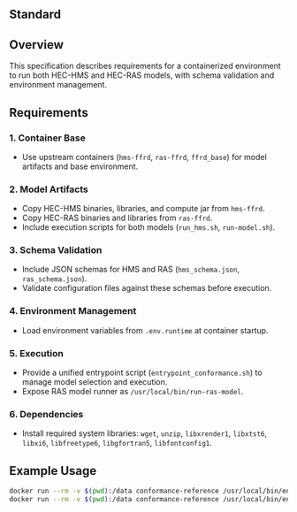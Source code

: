 ## Standard

## Overview
This specification describes requirements for a containerized environment to run both HEC-HMS and HEC-RAS models, with schema validation and environment management.

## Requirements

### 1. Container Base
- Use upstream containers (`hms-ffrd`, `ras-ffrd`, `ffrd_base`) for model artifacts and base environment.

### 2. Model Artifacts
- Copy HEC-HMS binaries, libraries, and compute jar from `hms-ffrd`.
- Copy HEC-RAS binaries and libraries from `ras-ffrd`.
- Include execution scripts for both models (`run_hms.sh`, `run-model.sh`).

### 3. Schema Validation
- Include JSON schemas for HMS and RAS (`hms_schema.json`, `ras_schema.json`).
- Validate configuration files against these schemas before execution.

### 4. Environment Management
- Load environment variables from `.env.runtime` at container startup.

### 5. Execution
- Provide a unified entrypoint script (`entrypoint_conformance.sh`) to manage model selection and execution.
- Expose RAS model runner as `/usr/local/bin/run-ras-model`.

### 6. Dependencies
- Install required system libraries: `wget`, `unzip`, `libxrender1`, `libxtst6`, `libxi6`, `libfreetype6`, `libgfortran5`, `libfontconfig1`.

## Example Usage
```bash
docker run --rm -v $(pwd):/data conformance-reference /usr/local/bin/entrypoint_conformance.sh --model hms --config /data/hms_config.json
docker run --rm -v $(pwd):/data conformance-reference /usr/local/bin/entrypoint_conformance.sh --model ras --config /data/ras_config.json
```